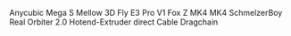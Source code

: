 Anycubic Mega S
Mellow 3D Fly E3 Pro V1
Fox Z
MK4
MK4 SchmelzerBoy Real Orbiter 2.0
Hotend-Extruder direct Cable
Dragchain
